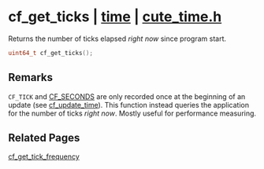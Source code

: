 # cf_get_ticks | [time](https://github.com/RandyGaul/cute_framework/blob/master/docs/time/README.md) | [cute_time.h](https://github.com/RandyGaul/cute_framework/blob/master/include/cute_time.h)

Returns the number of ticks elapsed _right now_ since program start.

```cpp
uint64_t cf_get_ticks();
```

## Remarks

`CF_TICK` and [CF_SECONDS](https://github.com/RandyGaul/cute_framework/blob/master/docs/time/cf_seconds.md) are only recorded once at the beginning of an update (see [cf_update_time](https://github.com/RandyGaul/cute_framework/blob/master/docs/time/cf_update_time.md)). This function instead
queries the application for the number of ticks _right now_. Mostly useful for performance measuring.

## Related Pages

[cf_get_tick_frequency](https://github.com/RandyGaul/cute_framework/blob/master/docs/time/cf_get_tick_frequency.md)  

